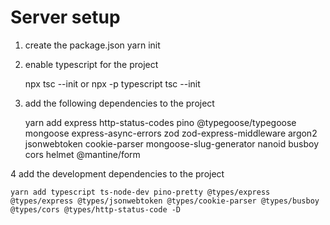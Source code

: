 # Server setup

1.  create the package.json
    yarn init

2.  enable typescript for the project

    npx tsc --init
    or
    npx -p typescript tsc --init

3.  add the following dependencies to the project

    yarn add express http-status-codes pino @typegoose/typegoose mongoose express-async-errors zod zod-express-middleware argon2 jsonwebtoken cookie-parser mongoose-slug-generator nanoid busboy cors helmet @mantine/form

4 add the development dependencies to the project

    yarn add typescript ts-node-dev pino-pretty @types/express @types/express @types/jsonwebtoken @types/cookie-parser @types/busboy @types/cors @types/http-status-code -D
